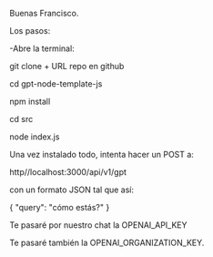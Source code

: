 Buenas Francisco.

Los pasos:

-Abre la terminal:

git clone + URL repo en github

cd gpt-node-template-js

npm install

cd src

node index.js

Una vez instalado todo, intenta hacer un POST a:

http//localhost:3000/api/v1/gpt

con un formato JSON tal que así:

{
"query": "cómo estás?"
}

Te pasaré por nuestro chat la OPENAI_API_KEY

Te pasaré también la OPENAI_ORGANIZATION_KEY.
